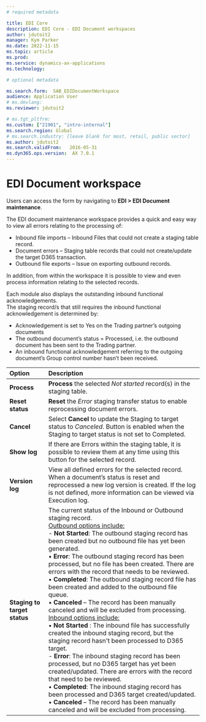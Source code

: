 ```yaml
---
# required metadata

title: EDI Core
description: EDI Core - EDI Document workspaces
author: jdutoit2
manager: Kym Parker
ms.date: 2022-11-15
ms.topic: article
ms.prod: 
ms.service: dynamics-ax-applications
ms.technology: 

# optional metadata

ms.search.form:  SAB_EDIDocumentWorkspace
audience: Application User
# ms.devlang: 
ms.reviewer: jdutoit2

# ms.tgt_pltfrm: 
ms.custom: ["21901", "intro-internal"]
ms.search.region: Global
# ms.search.industry: [leave blank for most, retail, public sector]
ms.author: jdutoit2
ms.search.validFrom:   2016-05-31
ms.dyn365.ops.version:  AX 7.0.1
---
```


# EDI Document workspace

Users can access the form by navigating to **EDI > EDI Document maintenance**.

The EDI document maintenance workspace provides a quick and easy way to view all errors relating to the processing of: <br>
- Inbound file imports – Inbound Files that could not create a staging table record.
- Document errors – Staging table records that could not create/update the target D365 transaction.
- Outbound file exports – Issue on exporting outbound records.

In addition, from within the workspace it is possible to view and even process information relating to the selected records.

Each module also displays the outstanding inbound functional acknowledgements. <br> The staging record/s that still requires the inbound functional acknowledgement is determined by:
- Acknowledgement is set to Yes on the Trading partner’s outgoing documents
- The outbound document’s status = Processed, i.e. the outbound document has been sent to the Trading partner.
-	An inbound functional acknowledgement referring to the outgoing document’s Group control number hasn’t been received.

**Option** 	                                | **Description**
:--------------------------------           |:------------------------------------- 
**Process**                                 | **Process** the selected _Not started_ record(s) in the staging table.
**Reset status**                            |	**Reset** the _Error_ staging transfer status to enable reprocessing document errors.
**Cancel**                                  | Select **Cancel** to update the Staging to target status to _Canceled_. Button is enabled when the Staging to target status is not set to Completed.
**Show log**                                |	If there are Errors within the staging table, it is possible to review them at any time using this button for the selected record.
**Version log**                             |	View all defined errors for the selected record. When a document’s status is reset and reprocessed a new log version is created. If the log is not defined, more information can be viewed via Execution log.
**Staging to target status**                |	The current status of the Inbound or Outbound staging record. <br> <ins>Outbound options include:</ins> <br> - **Not Started**: The outbound staging record has been created but no outbound file has yet been generated. <br> • **Error**: The outbound staging record has been processed, but no file has been created. There are errors with the record that needs to be reviewed. <br> • **Completed**: The outbound staging record file has been created and added to the outbound file queue. <br> • **Canceled** – The record has been manually canceled and will be excluded from processing. <br> <ins>Inbound options include:</ins> <br> • **Not Started** : The inbound file has successfully created the inbound staging record, but the staging record hasn't been processed to D365 target. <br> - **Error**: The inbound staging record has been processed, but no D365 target has yet been created/updated.  There are errors with the record that need to be reviewed. <br> • **Completed**: The inbound staging record has been processed and D365 target created/updated. <br> • **Canceled** – The record has been manually canceled and will be excluded from processing.
